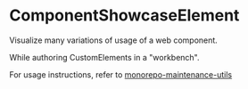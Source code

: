 # ComponentShowcaseElement

Visualize many variations of usage of a web component.

While authoring CustomElements in a "workbench".

For usage instructions, refer to
[monorepo-maintenance-utils](../monorepo-maintenance-utils/README.md#dev-server)
